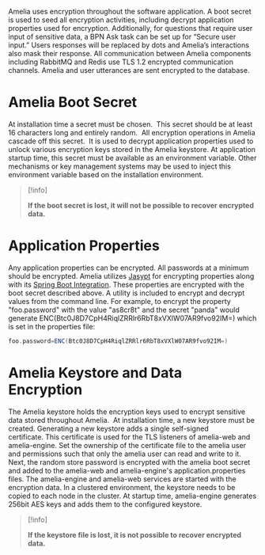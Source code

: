 Amelia uses encryption throughout the software application. A boot secret is used to seed all encryption activities, including decrypt application properties used for encryption. Additionally, for questions that require user input of sensitive data, a BPN Ask task can be set up for “Secure user input.” Users responses will be replaced by dots and Amelia’s interactions also mask their response.
All communication between Amelia components including RabbitMQ and Redis use TLS 1.2 encrypted communication channels. Amelia and user utterances are sent encrypted to the database.
# Amelia Boot Secret
At installation time a secret must be chosen.  This secret should be at least 16 characters long and entirely random.  All encryption operations in Amelia cascade off this secret.  It is used to decrypt application properties used to unlock various encryption keys stored in the Amelia keystore.
At application startup time, this secret must be available as an environment variable. Other mechanisms or key management systems may be used to inject this environment variable based on the installation environment.
> [!info]  
>
> **If the boot secret is lost, it will not be possible to recover encrypted data.**

# Application Properties
Any application properties can be encrypted. All passwords at a minimum should be encrypted. Amelia utilizes [Jasypt](http://www.jasypt.org/) for encrypting properties along with its [Spring Boot Integration](https://github.com/ulisesbocchio/jasypt-spring-boot). These properties are encrypted with the boot secret described above.
A utility is included to encrypt and decrypt values from the command line.
For example, to encrypt the property "foo.password" with the value "as8cr8t" and the secret "panda" would generate ENC(Btc0J8D7CpH4RiqlZRRlr6RbT8xVXlW07AR9fvo92IM=) which is set in the properties file:
``` groovy
foo.password=ENC(Btc0J8D7CpH4RiqlZRRlr6RbT8xVXlW07AR9fvo92IM=)
```
# Amelia Keystore and Data Encryption
The Amelia keystore holds the encryption keys used to encrypt sensitive data stored throughout Amelia.  At installation time, a new keystore must be created. Generating a new keystore adds a single self-signed certificate. This certificate is used for the TLS listeners of amelia-web and amelia-engine. Set the ownership of the certificate file to the amelia user and permissions such that only the amelia user can read and write to it.
Next, the random store password is encrypted with the amelia boot secret and added to the amelia-web and amelia-engine's application.properties files. The amelia-engine and amelia-web services are started with the encryption data. In a clustered environment, the keystore needs to be copied to each node in the cluster. At startup time, amelia-engine generates 256bit AES keys and adds them to the configured keystore.
> [!info]  
>
> **If the keystore file is lost, it is not possible to recover encrypted data.**
